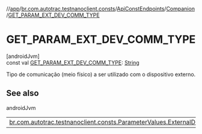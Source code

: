 //[app](../../../../index.md)/[br.com.autotrac.testnanoclient.consts](../../index.md)/[ApiConstEndpoints](../index.md)/[Companion](index.md)/[GET_PARAM_EXT_DEV_COMM_TYPE](-g-e-t_-p-a-r-a-m_-e-x-t_-d-e-v_-c-o-m-m_-t-y-p-e.md)

# GET_PARAM_EXT_DEV_COMM_TYPE

[androidJvm]\
const val [GET_PARAM_EXT_DEV_COMM_TYPE](-g-e-t_-p-a-r-a-m_-e-x-t_-d-e-v_-c-o-m-m_-t-y-p-e.md): [String](https://kotlinlang.org/api/latest/jvm/stdlib/kotlin/-string/index.html)

Tipo de comunicação (meio físico) a ser utilizado com o dispositivo externo.

## See also

androidJvm

| | |
|---|---|
| [br.com.autotrac.testnanoclient.consts.ParameterValues.ExternalDeviceCommunicationTypeValues](../../-parameter-values/-external-device-communication-type-values/index.md) |  |
